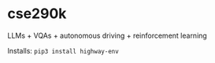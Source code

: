 # cse290k
LLMs + VQAs + autonomous driving + reinforcement learning

Installs:
```pip3 install highway-env```
